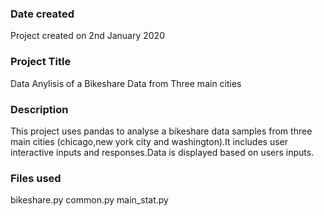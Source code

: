 ### Date created
Project created on 2nd January 2020

### Project Title
Data Anylisis of a Bikeshare Data from Three main cities

### Description
This project uses pandas to analyse a bikeshare data samples from three main cities (chicago,new york city and washington).It includes user interactive inputs and responses.Data is displayed based on users inputs.

### Files used
bikeshare.py
common.py
main_stat.py



